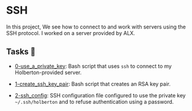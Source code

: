 # SSH

In this project, We see how to  connect to and work with servers using the SSH protocol. I worked on a server
provided by ALX.

## Tasks :page_with_curl:

  * [0-use_a_private_key](./0-use_a_private_key): Bash script that uses `ssh` to connect to my
Holberton-provided server.

  * [1-create_ssh_key_pair](./1-create_ssh_key_pair): Bash script that creates an RSA key pair.

  * [2-ssh_config](./2-ssh_config): SSH configuration file configured to use the private key
`~/.ssh/holberton` and to refuse authentication using a password.
